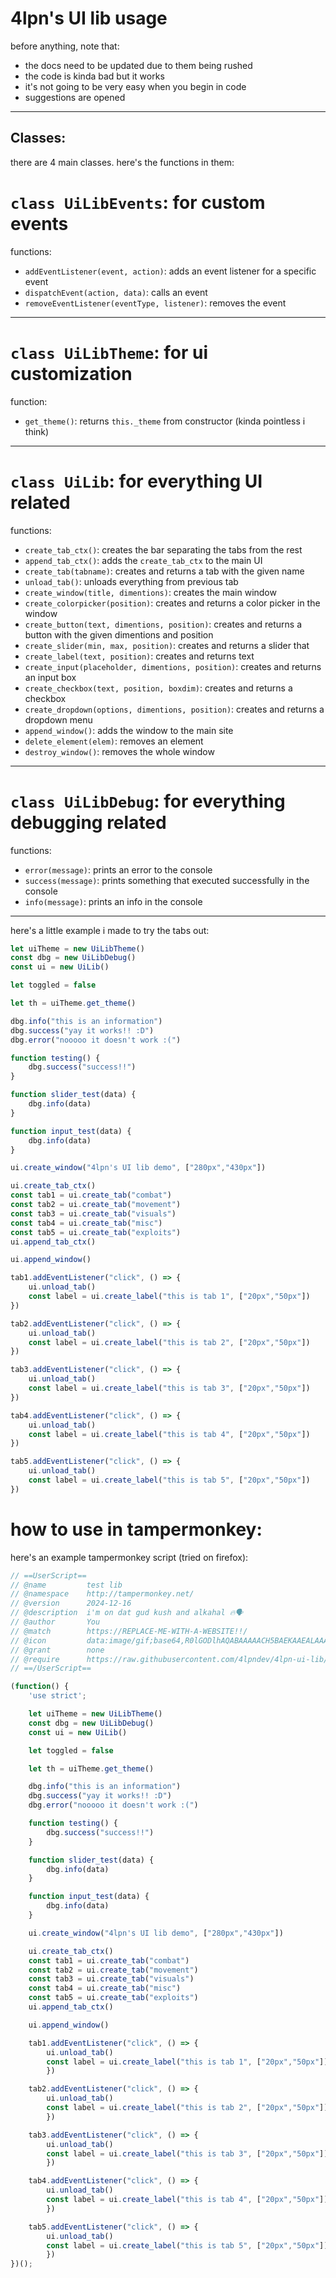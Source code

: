 # 4lpn's UI lib usage
before anything, note that:

- the docs need to be updated due to them being rushed
- the code is kinda bad but it works
- it's not going to be very easy when you begin in code
- suggestions are opened

---
## Classes:
there are 4 main classes. here's the functions in them:

# `class UiLibEvents`: for custom events

functions:

- `addEventListener(event, action)`: adds an event listener for a specific event
- `dispatchEvent(action, data)`: calls an event
- `removeEventListener(eventType, listener)`: removes the event

---

# `class UiLibTheme`: for ui customization

function:
- `get_theme()`: returns `this._theme` from constructor (kinda pointless i think)

---

# `class UiLib`: for everything UI related

functions:

- `create_tab_ctx()`: creates the bar separating the tabs from the rest
- `append_tab_ctx()`: adds the `create_tab_ctx` to the main UI
- `create_tab(tabname)`: creates and returns a tab with the given name
- `unload_tab()`: unloads everything from previous tab
- `create_window(title, dimentions)`: creates the main window
- `create_colorpicker(position)`: creates and returns a color picker in the window
- `create_button(text, dimentions, position)`: creates and returns a button with the given dimentions and position
- `create_slider(min, max, position)`: creates and returns a slider that
- `create_label(text, position)`: creates and returns text
- `create_input(placeholder, dimentions, position)`: creates and returns an input box
- `create_checkbox(text, position, boxdim)`: creates and returns a checkbox
- `create_dropdown(options, dimentions, position)`: creates and returns a dropdown menu
- `append_window()`: adds the window to the main site
- `delete_element(elem)`: removes an element
- `destroy_window()`: removes the whole window

---

# `class UiLibDebug`: for everything debugging related

functions:

- `error(message)`: prints an error to the console
- `success(message)`: prints something that executed successfully in the console
- `info(message)`: prints an info in the console

---

here's a little example i made to try the tabs out:

```js
let uiTheme = new UiLibTheme()
const dbg = new UiLibDebug()
const ui = new UiLib()

let toggled = false

let th = uiTheme.get_theme()

dbg.info("this is an information")
dbg.success("yay it works!! :D")
dbg.error("nooooo it doesn't work :(")

function testing() {
    dbg.success("success!!")
}

function slider_test(data) {
    dbg.info(data)
}

function input_test(data) {
    dbg.info(data)
}

ui.create_window("4lpn's UI lib demo", ["280px","430px"])

ui.create_tab_ctx()
const tab1 = ui.create_tab("combat")
const tab2 = ui.create_tab("movement")
const tab3 = ui.create_tab("visuals")
const tab4 = ui.create_tab("misc")
const tab5 = ui.create_tab("exploits")
ui.append_tab_ctx()

ui.append_window()

tab1.addEventListener("click", () => {
    ui.unload_tab()
    const label = ui.create_label("this is tab 1", ["20px","50px"])
})

tab2.addEventListener("click", () => {
    ui.unload_tab()
    const label = ui.create_label("this is tab 2", ["20px","50px"])
})

tab3.addEventListener("click", () => {
    ui.unload_tab()
    const label = ui.create_label("this is tab 3", ["20px","50px"])
})

tab4.addEventListener("click", () => {
    ui.unload_tab()
    const label = ui.create_label("this is tab 4", ["20px","50px"])
})

tab5.addEventListener("click", () => {
    ui.unload_tab()
    const label = ui.create_label("this is tab 5", ["20px","50px"])
})
```

# how to use in tampermonkey:

here's an example tampermonkey script (tried on firefox):

```js
// ==UserScript==
// @name         test lib
// @namespace    http://tampermonkey.net/
// @version      2024-12-16
// @description  i'm on dat gud kush and alkahal 🔥🗣
// @author       You
// @match        https://REPLACE-ME-WITH-A-WEBSITE!!/
// @icon         data:image/gif;base64,R0lGODlhAQABAAAAACH5BAEKAAEALAAAAAABAAEAAAICTAEAOw==
// @grant        none
// @require      https://raw.githubusercontent.com/4lpndev/4lpn-ui-lib/refs/heads/main/4lpnlib.js
// ==/UserScript==

(function() {
    'use strict';

    let uiTheme = new UiLibTheme()
    const dbg = new UiLibDebug()
    const ui = new UiLib()

    let toggled = false

    let th = uiTheme.get_theme()

    dbg.info("this is an information")
    dbg.success("yay it works!! :D")
    dbg.error("nooooo it doesn't work :(")

    function testing() {
        dbg.success("success!!")
    }

    function slider_test(data) {
        dbg.info(data)
    }

    function input_test(data) {
        dbg.info(data)
    }

    ui.create_window("4lpn's UI lib demo", ["280px","430px"])

    ui.create_tab_ctx()
    const tab1 = ui.create_tab("combat")
    const tab2 = ui.create_tab("movement")
    const tab3 = ui.create_tab("visuals")
    const tab4 = ui.create_tab("misc")
    const tab5 = ui.create_tab("exploits")
    ui.append_tab_ctx()

    ui.append_window()

    tab1.addEventListener("click", () => {
        ui.unload_tab()
        const label = ui.create_label("this is tab 1", ["20px","50px"])
        })

    tab2.addEventListener("click", () => {
        ui.unload_tab()
        const label = ui.create_label("this is tab 2", ["20px","50px"])
        })

    tab3.addEventListener("click", () => {
        ui.unload_tab()
        const label = ui.create_label("this is tab 3", ["20px","50px"])
        })

    tab4.addEventListener("click", () => {
        ui.unload_tab()
        const label = ui.create_label("this is tab 4", ["20px","50px"])
        })

    tab5.addEventListener("click", () => {
        ui.unload_tab()
        const label = ui.create_label("this is tab 5", ["20px","50px"])
        })
})();
```

